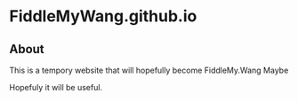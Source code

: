 #  FiddleMyWang.github.io

## About
This is a tempory website that will hopefully become FiddleMy.Wang
Maybe 

Hopefuly it will be useful.
